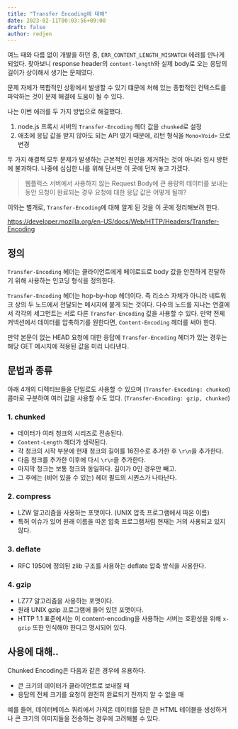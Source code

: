 ```yaml
---
title: "Transfer Encoding에 대해"
date: 2023-02-11T00:03:56+09:00
draft: false
author: redjen
---
```


여느 때와 다름 없이 개발을 하던 중, `ERR_CONTENT_LENGTH_MISMATCH` 에러를 만나게 되었다. 찾아보니 response header의 `content-length`와 실제 body로 오는 응답의 길이가 상이해서 생기는 문제였다.

문제 자체가 복합적인 상황에서 발생할 수 있기 떄문에 처해 있는 종합적인 컨텍스트를 파악하는 것이 문제 해결에 도움이 될 수 있다.

나는 이번 에러를 두 가지 방법으로 해결했다.
1. node.js 프록시 서버의 `Transfer-Encoding` 헤더 값을 `chunked`로 설정
2. 애초에 응답 값을 받지 않아도 되는 API 였기 때문에, 리턴 형식을 `Mono<Void>` 으로 변경

두 가지 해결책 모두 문제가 발생하는 근본적인 원인을 제거하는 것이 아니라 임시 방편에 불과하다. 나중에 심심한 나를 위해 단서만 이 곳에 던져 놓고 가겠다.

> 웹플럭스 서버에서 사용하지 않는 Request Body에 큰 용량의 데이터를 보내는 동안 요청이 완료되는 경우 요청에 대한 응답 값은 어떻게 될까?

이와는 별개로, `Transfer-Encoding`에 대해 알게 된 것을 이 곳에 정리해보려 한다.

https://developer.mozilla.org/en-US/docs/Web/HTTP/Headers/Transfer-Encoding

## 정의

`Transfer-Encoding` 헤더는 클라이언트에게 페이로드로 body 값을 안전하게 전달하기 위해 사용하는 인코딩 형식을 정의한다.

`Transfer-Encoding` 헤더는 hop-by-hop 헤더이다. 즉 리소스 자체가 아니라 네트워크 상의 두 노드에서 전달되는 메시지에 붙게 되는 것이다. 다수의 노드를 지나는 연결에서 각각의 세그먼트는 서로 다른 `Transfer-Encoding` 값을 사용할 수 있다. 만약 전체 커넥션에서 데이터를 압축하기를 원한다면, `Content-Encoding` 헤더를 써야 한다.

만약 본문이 없는 HEAD 요청에 대한 응답에 `Transfer-Encoding` 헤더가 있는 경우는 해당 GET 메시지에 적용된 값을 미리 나타낸다.

## 문법과 종류

아래 4개의 디렉티브들을 단일로도 사용할 수 있으며 (`Transfer-Encoding: chunked`) 콤마로 구분하여 여러 값을 사용할 수도 있다. (`Transfer-Encoding: gzip, chunked`)

### 1. chunked

- 데이터가 여러 청크의 시리즈로 전송된다.
- `Content-Length` 헤더가 생략된다.
- 각 청크의 시작 부분에 현재 청크의 길이를 16진수로 추가한 후 `\r\n`을 추가한다.
- 다음 청크를 추가한 이후에 다시 `\r\n`을 추가한다.
- 마지막 청크는 보통 청크와 동일하다. 길이가 0인 경우만 빼고.
- 그 후에는 (비어 있을 수 있는) 헤더 필드의 시퀀스가 나타난다.

### 2. compress

- LZW 알고리즘을 사용하는 포맷이다. (UNIX 압축 프로그램에서 따온 이름)
- 특허 이슈가 있어 원래 이름을 따온 압축 프로그램처럼 현재는 거의 사용되고 있지 않다.
  
### 3. deflate

- RFC 1950에 정의된 zlib 구조를 사용하는 deflate 압축 방식을 사용한다.

### 4. gzip

- LZ77 알고리즘을 사용하는 포맷이다.
- 원래 UNIX gzip 프로그램에 들어 있던 포맷이다.
- HTTP 1.1 표준에서는 이 content-encoding을 사용하는 서버는 호환성을 위해 `x-gzip` 또한 인식해야 한다고 명시되어 있다.

## 사용에 대해..

Chunked Encoding은 다음과 같은 경우에 유용하다.
- 큰 크기의 데이터가 클라이언트로 보내질 때
- 응답의 전체 크기를 요청이 완전히 완료되기 전까지 알 수 없을 때

예를 들어, 데이터베이스 쿼리에서 가져온 데이터를 담은 큰 HTML 테이블을 생성하거나 큰 크기의 이미지들을 전송하는 경우에 고려해볼 수 있다.
